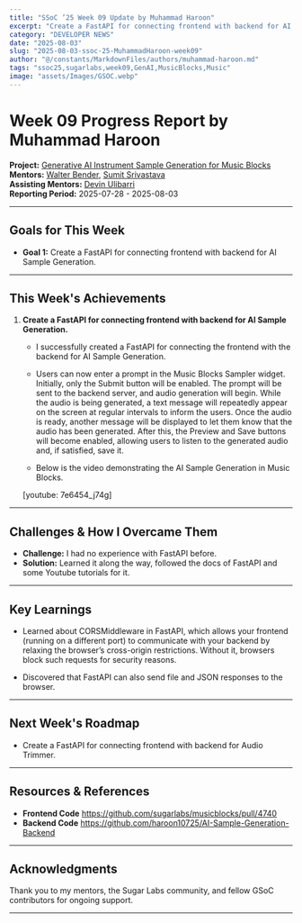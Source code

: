 ```yaml
---
title: "SSoC ’25 Week 09 Update by Muhammad Haroon"
excerpt: "Create a FastAPI for connecting frontend with backend for AI Sample Generation."
category: "DEVELOPER NEWS"
date: "2025-08-03"
slug: "2025-08-03-ssoc-25-MuhammadHaroon-week09"
author: "@/constants/MarkdownFiles/authors/muhammad-haroon.md"
tags: "ssoc25,sugarlabs,week09,GenAI,MusicBlocks,Music"
image: "assets/Images/GSOC.webp"
---
```


<!-- markdownlint-disable -->

# Week 09 Progress Report by Muhammad Haroon

**Project:** [Generative AI Instrument Sample Generation for Music Blocks](https://github.com/sugarlabs/GSoC/blob/master/Ideas-2025.md#Generative-AI-Instrument-Sample-Generation-for-Music-Blocks)  
**Mentors:** [Walter Bender](https://github.com/walterbender), [Sumit Srivastava](https://github.com/sum2it)  
**Assisting Mentors:** [Devin Ulibarri](https://github.com/pikurasa)  
**Reporting Period:** 2025-07-28 - 2025-08-03

---

## Goals for This Week

- **Goal 1:** Create a FastAPI for connecting frontend with backend for AI Sample Generation.

---

## This Week's Achievements

1. **Create a FastAPI for connecting frontend with backend for AI Sample Generation.**  
   - I successfully created a FastAPI for connecting the frontend with the backend for AI Sample Generation.

   - Users can now enter a prompt in the Music Blocks Sampler widget. Initially, only the Submit button will be enabled. The prompt will be sent to the backend server, and audio generation will begin. While the audio is being generated, a text message will repeatedly appear on the screen at regular intervals to inform the users. Once the audio is ready, another message will be displayed to let them know that the audio has been generated. After this, the Preview and Save buttons will become enabled, allowing users to listen to the generated audio and, if satisfied, save it.

   - Below is the video demonstrating the AI Sample Generation in Music Blocks.

   [youtube: 7e6454_j74g]

---

## Challenges & How I Overcame Them

- **Challenge:** I had no experience with FastAPI before.
- **Solution:** Learned it along the way, followed the docs of FastAPI and some Youtube tutorials for it.

---

## Key Learnings

- Learned about CORSMiddleware in FastAPI, which allows your frontend (running on a different port) to communicate with your backend by relaxing the browser’s cross-origin restrictions. Without it, browsers block such requests for security reasons.

- Discovered that FastAPI can also send file and JSON responses to the browser.

---

## Next Week's Roadmap

- Create a FastAPI for connecting frontend with backend for Audio Trimmer.

---

## Resources & References
- **Frontend Code** https://github.com/sugarlabs/musicblocks/pull/4740
- **Backend Code** https://github.com/haroon10725/AI-Sample-Generation-Backend

---

## Acknowledgments

Thank you to my mentors, the Sugar Labs community, and fellow GSoC contributors for ongoing support.

---